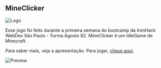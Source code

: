 ## MineClicker

![Logo](https://user-images.githubusercontent.com/110558791/186602234-a073dd48-97b6-4841-bdaf-40ce8bd5fd5f.png)

Esse jogo foi feito durante a primeira semana do bootcamp da IronHack WebDev São Paulo - Turma Agosto 82. 
MineClicker é um IdleGame de Minecraft.

Para saber mais, veja a apresentação.
Para jogar, [clique aqui](https://vitroo80.github.io/MineClicker/).

![Preview](https://user-images.githubusercontent.com/110558791/186602966-333883b4-31b0-48f9-97a9-7358738e9183.png)